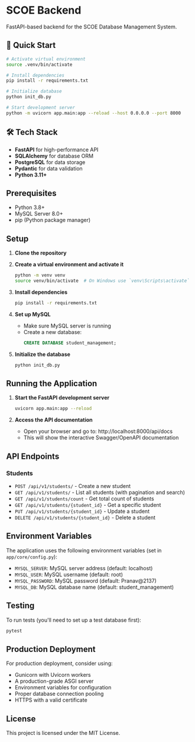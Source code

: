 # SCOE Backend

FastAPI-based backend for the SCOE Database Management System.

## 🚀 Quick Start

```bash
# Activate virtual environment
source .venv/bin/activate

# Install dependencies
pip install -r requirements.txt

# Initialize database
python init_db.py

# Start development server
python -m uvicorn app.main:app --reload --host 0.0.0.0 --port 8000
```

## 🛠️ Tech Stack

- **FastAPI** for high-performance API
- **SQLAlchemy** for database ORM
- **PostgreSQL** for data storage
- **Pydantic** for data validation
- **Python 3.11+**

## Prerequisites

- Python 3.8+
- MySQL Server 8.0+
- pip (Python package manager)

## Setup

1. **Clone the repository**

2. **Create a virtual environment and activate it**
   ```bash
   python -m venv venv
   source venv/bin/activate  # On Windows use `venv\Scripts\activate`
   ```

3. **Install dependencies**
   ```bash
   pip install -r requirements.txt
   ```

4. **Set up MySQL**
   - Make sure MySQL server is running
   - Create a new database:
     ```sql
     CREATE DATABASE student_management;
     ```

5. **Initialize the database**
   ```bash
   python init_db.py
   ```

## Running the Application

1. **Start the FastAPI development server**
   ```bash
   uvicorn app.main:app --reload
   ```

2. **Access the API documentation**
   - Open your browser and go to: http://localhost:8000/api/docs
   - This will show the interactive Swagger/OpenAPI documentation

## API Endpoints

### Students

- `POST /api/v1/students/` - Create a new student
- `GET /api/v1/students/` - List all students (with pagination and search)
- `GET /api/v1/students/count` - Get total count of students
- `GET /api/v1/students/{student_id}` - Get a specific student
- `PUT /api/v1/students/{student_id}` - Update a student
- `DELETE /api/v1/students/{student_id}` - Delete a student

## Environment Variables

The application uses the following environment variables (set in `app/core/config.py`):

- `MYSQL_SERVER`: MySQL server address (default: localhost)
- `MYSQL_USER`: MySQL username (default: root)
- `MYSQL_PASSWORD`: MySQL password (default: Pranav@2137)
- `MYSQL_DB`: MySQL database name (default: student_management)

## Testing

To run tests (you'll need to set up a test database first):

```bash
pytest
```

## Production Deployment

For production deployment, consider using:
- Gunicorn with Uvicorn workers
- A production-grade ASGI server
- Environment variables for configuration
- Proper database connection pooling
- HTTPS with a valid certificate

## License

This project is licensed under the MIT License.
